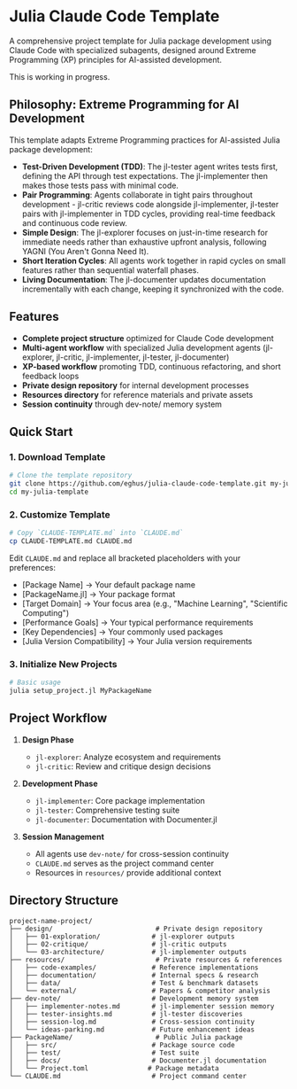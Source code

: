 # Julia Claude Code Template

A comprehensive project template for Julia package development using Claude Code with specialized subagents, designed around Extreme Programming (XP) principles for AI-assisted development.

This is working in progress.

## Philosophy: Extreme Programming for AI Development

This template adapts Extreme Programming practices for AI-assisted Julia package development:

- **Test-Driven Development (TDD)**: The jl-tester agent writes tests first, defining the API through test expectations. The jl-implementer then makes those tests pass with minimal code.
- **Pair Programming**: Agents collaborate in tight pairs throughout development - jl-critic reviews code alongside jl-implementer, jl-tester pairs with jl-implementer in TDD cycles, providing real-time feedback and continuous code review.
- **Simple Design**: The jl-explorer focuses on just-in-time research for immediate needs rather than exhaustive upfront analysis, following YAGNI (You Aren't Gonna Need It).
- **Short Iteration Cycles**: All agents work together in rapid cycles on small features rather than sequential waterfall phases.
- **Living Documentation**: The jl-documenter updates documentation incrementally with each change, keeping it synchronized with the code.

## Features

- **Complete project structure** optimized for Claude Code development
- **Multi-agent workflow** with specialized Julia development agents (jl-explorer, jl-critic, jl-implementer, jl-tester, jl-documenter)
- **XP-based workflow** promoting TDD, continuous refactoring, and short feedback loops
- **Private design repository** for internal development processes
- **Resources directory** for reference materials and private assets
- **Session continuity** through dev-note/ memory system

## Quick Start

### 1. Download Template

```bash
# Clone the template repository
git clone https://github.com/eghus/julia-claude-code-template.git my-julia-template
cd my-julia-template
```

### 2. Customize Template

``` bash
# Copy `CLAUDE-TEMPLATE.md` into `CLAUDE.md`
cp CLAUDE-TEMPLATE.md CLAUDE.md
```

Edit `CLAUDE.md` and replace all bracketed placeholders with your preferences:

- [Package Name] → Your default package name
- [PackageName.jl] → Your package format
- [Target Domain] → Your focus area (e.g., "Machine Learning", "Scientific Computing")
- [Performance Goals] → Your typical performance requirements
- [Key Dependencies] → Your commonly used packages
- [Julia Version Compatibility] → Your Julia version requirements

### 3. Initialize New Projects

```bash
# Basic usage
julia setup_project.jl MyPackageName
```

## Project Workflow

1. **Design Phase**
   - `jl-explorer`: Analyze ecosystem and requirements
   - `jl-critic`: Review and critique design decisions

2. **Development Phase**
   - `jl-implementer`: Core package implementation
   - `jl-tester`: Comprehensive testing suite
   - `jl-documenter`: Documentation with Documenter.jl

3. **Session Management**
   - All agents use `dev-note/` for cross-session continuity
   - `CLAUDE.md` serves as the project command center
   - Resources in `resources/` provide additional context

## Directory Structure

```
project-name-project/
├── design/                          # Private design repository
│   ├── 01-exploration/             # jl-explorer outputs
│   ├── 02-critique/                # jl-critic outputs  
│   └── 03-architecture/            # jl-implementer outputs
├── resources/                       # Private resources & references
│   ├── code-examples/              # Reference implementations
│   ├── documentation/              # Internal specs & research
│   ├── data/                       # Test & benchmark datasets
│   └── external/                   # Papers & competitor analysis
├── dev-note/                       # Development memory system
│   ├── implementer-notes.md        # jl-implementer session memory
│   ├── tester-insights.md          # jl-tester discoveries
│   ├── session-log.md              # Cross-session continuity
│   └── ideas-parking.md            # Future enhancement ideas
├── PackageName/                     # Public Julia package
│   ├── src/                        # Package source code
│   ├── test/                       # Test suite
│   ├── docs/                       # Documenter.jl documentation
│   └── Project.toml               # Package metadata
└── CLAUDE.md                       # Project command center
```
